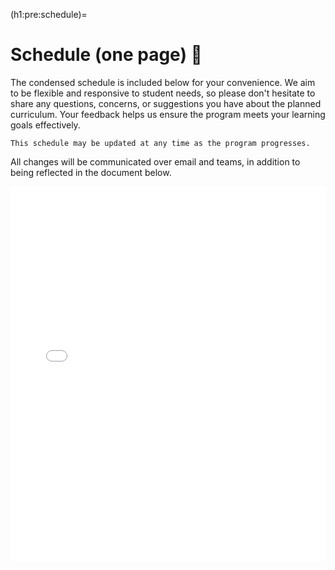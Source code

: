 (h1:pre:schedule)=

# Schedule (one page) 📅

The condensed schedule is included below for your convenience. We aim to be flexible and responsive to student needs, so please don't hesitate to share any questions, concerns, or suggestions you have about the planned curriculum. Your feedback helps us ensure the program meets your learning goals effectively.

```{attention}
This schedule may be updated at any time as the program progresses.
```

All changes will be communicated over email and teams, in addition to being reflected in the document below.

<iframe src="write code to embed class schedule here" frameborder="0" width="100%" height="600"></iframe>
